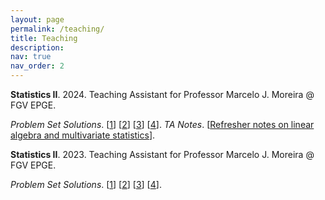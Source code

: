 ```yaml
---
layout: page
permalink: /teaching/
title: Teaching
description:
nav: true
nav_order: 2
---
```


**Statistics II**. 2024. Teaching Assistant for Professor Marcelo J. Moreira @ FGV EPGE.

*Problem Set Solutions*. \[[1](https://www.luanborelli.com/assets/pdf/ps1_2024.pdf)] \[[2](https://www.luanborelli.com/assets/pdf/ps2_2024.pdf)] \[[3](https://www.luanborelli.com/assets/pdf/ps3_2024.pdf)] \[[4](https://www.luanborelli.com/assets/pdf/ps4_2024.pdf)]. *TA Notes*. \[[Refresher notes on linear algebra and multivariate statistics](https://www.luanborelli.com/assets/pdf/ta_notes.pdf)].


**Statistics II**. 2023. Teaching Assistant for Professor Marcelo J. Moreira @ FGV EPGE.

*Problem Set Solutions*. \[[1](https://www.luanborelli.com/assets/pdf/ps1_2023.pdf)] \[[2](https://www.luanborelli.com/assets/pdf/ps2_2023.pdf)] \[[3](https://www.luanborelli.com/assets/pdf/ps3_2023.pdf)] \[[4](https://www.luanborelli.com/assets/pdf/ps4_2023.pdf)].